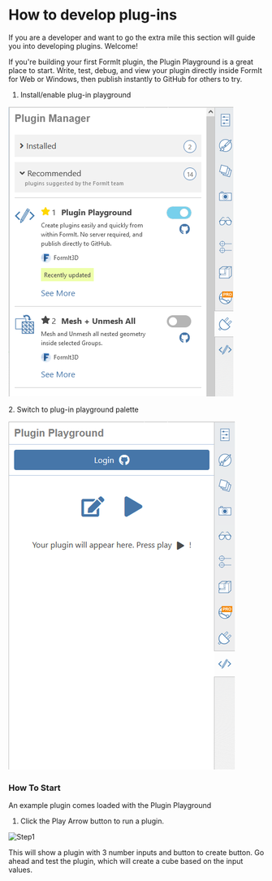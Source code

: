 # How to develop plug-ins

If you are a developer and want to go the extra mile this section will guide you into developing plugins. Welcome!

If you're building your first FormIt plugin, the Plugin Playground is a great place to start. Write, test, debug, and view your plugin directly inside FormIt for Web or Windows, then publish instantly to GitHub for others to try.



1. Install/enable plug-in playground

![](<../.gitbook/assets/image (6).png>)



2\. Switch to plug-in playground palette

![](<../.gitbook/assets/image (13).png>)





### How To Start

An example plugin comes loaded with the Plugin Playground

1. Click the Play Arrow button to run a plugin.

![Step1](https://formit3d.github.io/PluginPlayground/images/step1.png)

This will show a plugin with 3 number inputs and button to create button. Go ahead and test the plugin, which will create a cube based on the input values.





